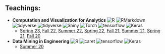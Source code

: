 

<!--
**zhenyuanlu/zhenyuanlu** is a ✨ _special_ ✨ repository because its `README.md` (this file) appears on your GitHub profile.

Here are some ideas to get you started:

- 🔭 I’m currently working on ...
- 🌱 I’m currently learning ...
- 👯 I’m looking to collaborate on ...
- 🤔 I’m looking for help with ...
- 💬 Ask me about ...
- 📫 How to reach me: ...
- 😄 Pronouns: ...
- ⚡ Fun fact: ...
-->

## Teachings:


<!-- <img src='https://raw.githubusercontent.com/rstudio/rmarkdown/main/man/figures/logo.png' align="right" height="58.5"/>
<img src='https://raw.githubusercontent.com/tidyverse/tidyverse/main/man/figures/logo.png' align="right" height="58.5"/>
<img src='https://raw.githubusercontent.com/rstudio/shiny/main/man/figures/logo.png' align="right" height="58.5"/> -->


- **Computation and Visualization for Analytics** ![R](https://img.shields.io/badge/R-language-blue?style=flat&logo=appveyor&logo=python&logoColor=informational?style=flat) ![RMarkdown](https://img.shields.io/badge/R%20Markdown-language-informational?style=flat) ![tidyverse](https://img.shields.io/badge/tidyverse-library-yellowgreen?style=flat) ![tidyverse](https://img.shields.io/badge/ggplot-library-yellowgreen?style=flat) ![Shiny](https://img.shields.io/badge/R%20Shiny-library-yellowgreen?style=flat) ![Torch](https://img.shields.io/badge/Torch-library-yellowgreen?style=flat&logo=TensorFlow&logoColor=white) ![tensorflow](https://img.shields.io/badge/TensorFlow-library-yellowgreen?style=flat&logo=TensorFlow&logoColor=white) ![Keras](https://img.shields.io/badge/Keras-library-yellowgreen?style=flat&logo=Keras&logoColor=white) 
  - [Spring 23](https://zhenyuanlu.com/courses/ie6600-sea-sp23/), [Fall 22](https://zhenyuanlu.com/ie6600-vbc-fa22/), [Summer 22](https://zhenyuanlu.com/ie6600-bos-su22/), [Spring 22](https://zhenyuanlu.com/ie6600-sea-sp22), [Fall 21](https://zhenyuanlu.com/ie6600-bos-fa21), [Summer 21](https://zhenyuanlu.com/ie6600-bos-sm21), [Spring 21](https://zhenyuanlu.com/ie6600-sea-sp21), [Fall 20](https://zhenyuanlu.com/ie6600-bos-fa20) 
- **Data Mining in Engineering** ![R](https://img.shields.io/badge/R-language-informational?style=flat) ![caret](https://img.shields.io/badge/caret-library-yellowgreen?style=flat) ![tensorflow](https://img.shields.io/badge/TensorFlow-library-yellowgreen?style=flat&logo=TensorFlow&logoColor=white) ![Keras](https://img.shields.io/badge/Keras-library-yellowgreen?style=flat&logo=Keras&logoColor=white) 
  - [Summer 20](https://zhenyuanlu.com/ie7275-bos-sm20) 

<!-- 
[![Zhenyuan's GitHub stats](https://github-readme-stats.vercel.app/api?username=zhenyuanlu&show_icons=true&theme=onedark)](https://github.com/anuraghazra/github-readme-stats)

[![Top Langs](https://github-readme-stats.vercel.app/api/top-langs/?username=zhenyuanlu&layout=compact&&hide=Javascript,Ruby,TeX)](https://github.com/anuraghazra/github-readme-stats) -->

